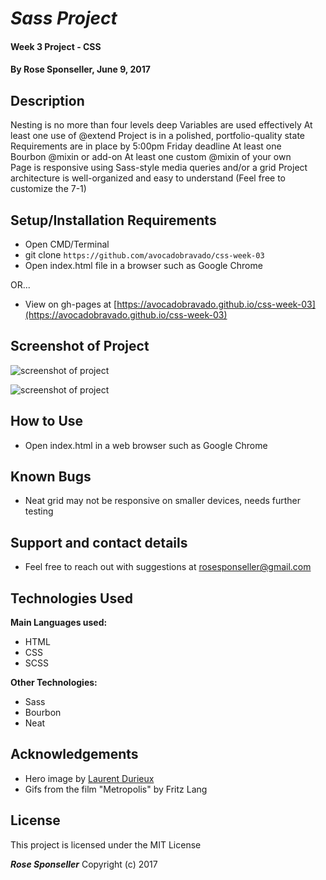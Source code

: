 # _Sass Project_

#### Week 3 Project - CSS

#### By **Rose Sponseller, June 9, 2017**

## Description

Nesting is no more than four levels deep
Variables are used effectively
At least one use of @extend
Project is in a polished, portfolio-quality state
Requirements are in place by 5:00pm Friday deadline
At least one Bourbon @mixin or add-on
At least one custom @mixin of your own  
Page is responsive using Sass-style media queries and/or a grid
Project architecture is well-organized and easy to understand (Feel free to customize the 7-1)

## Setup/Installation Requirements

* Open CMD/Terminal
* git clone `https://github.com/avocadobravado/css-week-03`
* Open index.html file in a browser such as Google Chrome

OR...

* View on gh-pages at [https://avocadobravado.github.io/css-week-03](https://avocadobravado.github.io/css-week-03)

## Screenshot of Project

![screenshot of project](https://github.com/avocadobravado/css-week-03/blob/master/img/scs.png?raw=true)

![screenshot of project](https://github.com/avocadobravado/css-week-03/blob/master/img/scs02.png?raw=true)

## How to Use

* Open index.html in a web browser such as Google Chrome

## Known Bugs

* Neat grid may not be responsive on smaller devices, needs further testing

## Support and contact details

* Feel free to reach out with suggestions at rosesponseller@gmail.com

## Technologies Used

**Main Languages used:**

* HTML
* CSS
* SCSS

**Other Technologies:**

* Sass
* Bourbon
* Neat

## Acknowledgements

* Hero image by [Laurent Durieux](http://www.laurentdurieux.com/)
* Gifs from the film "Metropolis" by Fritz Lang

## License

This project is licensed under the MIT License

**_Rose Sponseller_** Copyright (c) 2017

